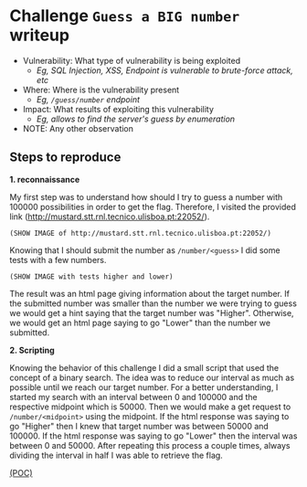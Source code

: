 # Challenge `Guess a BIG number` writeup

- Vulnerability: What type of vulnerability is being exploited
  - _Eg, SQL Injection, XSS, Endpoint is vulnerable to brute-force attack, etc_
- Where: Where is the vulnerability present
  - _Eg, `/guess/number` endpoint_
- Impact: What results of exploiting this vulnerability
  - _Eg, allows to find the server's guess by enumeration_
- NOTE: Any other observation

## Steps to reproduce

**1. reconnaissance**

My first step was to understand how should I try to guess a number with 100000 possibilities in order to get the flag. Therefore, I visited the provided link (http://mustard.stt.rnl.tecnico.ulisboa.pt:22052/).

	(SHOW IMAGE of http://mustard.stt.rnl.tecnico.ulisboa.pt:22052/)

Knowing that I should submit the number as `/number/<guess>` I did some tests with a few numbers.

	(SHOW IMAGE with tests higher and lower)

The result was an html page giving information about the target number. If the submitted number was smaller than the number we were trying to guess we would get a hint saying that the target number was "Higher". Otherwise, we would get an html page saying to go "Lower" than the number we submitted.



**2. Scripting**

Knowing the behavior of this challenge I did a small script that used the concept of a binary search. The idea was to reduce our interval as much as possible until we reach our target number.
For a better understanding, I started my search with an interval between 0 and 100000 and the respective midpoint which is 50000.
Then we would make a get request to `/number/<midpoint>` using the midpoint. If the html response was saying to go "Higher" then I knew that target number was between 50000 and 100000. If the html response was saying to go "Lower" then the interval was between 0 and 50000. After repeating this process a couple times, always dividing the interval in half I was able to retrieve the flag. 

[(POC)](`guess_big_number.py`)
